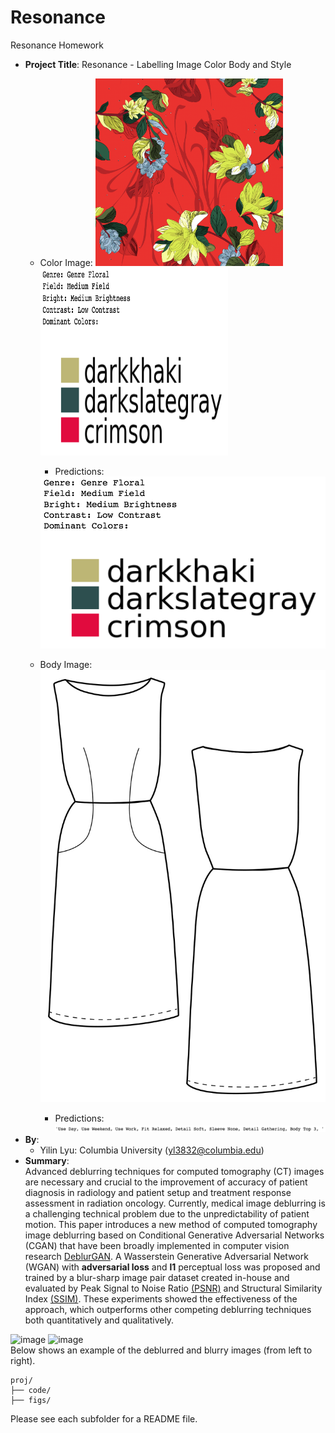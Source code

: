 # Resonance

Resonance Homework 

+ **Project Title**: Resonance - Labelling Image Color Body and Style   
  + Color Image: 
  <img src = './figs/test_4.png'  width="300" height="300"> <img src = './figs/predictions_of_test_4.png' width="300" height="300">
 	 
 	 + Predictions: 
 	 <img src = './figs/predictions_of_test_4.png'>
  + Body Image: ![image](./figs/test4.png) 
  	 + Predictions: ![image](./figs/predictions_of_test4.png) 
+ **By**:  
  + Yilin Lyu: Columbia University (yl3832@columbia.edu)
+ **Summary**:  
Advanced deblurring techniques for computed tomography (CT) images are necessary and crucial to the improvement of accuracy of patient diagnosis in radiology and patient setup and treatment response assessment in radiation oncology. Currently, medical image deblurring is a challenging technical problem due to the unpredictability of patient motion. This paper introduces a new method of computed tomography image deblurring based on Conditional Generative Adversarial Networks (CGAN) that have been broadly implemented in computer vision research [DeblurGAN](https://arxiv.org/pdf/1711.07064.pdf). A Wasserstein Generative Adversarial Network (WGAN) with **adversarial loss** and **l1** perceptual loss was proposed and trained by a blur-sharp image pair dataset created in-house and evaluated by Peak Signal to Noise Ratio [(PSNR)](https://en.wikipedia.org/wiki/Peak_signal-to-noise_ratio) and Structural Similarity Index [(SSIM)](http://www.imatest.com/docs/ssim/). These experiments showed the effectiveness of the approach, which outperforms other competing deblurring techniques both quantitatively and qualitatively.

![image](./figs/2.png)
![image](./figs/9.png)   
        Below shows an example of the deblurred and blurry images (from left to right).   
 

```
proj/
├── code/ 
├── figs/  
```

Please see each subfolder for a README file.